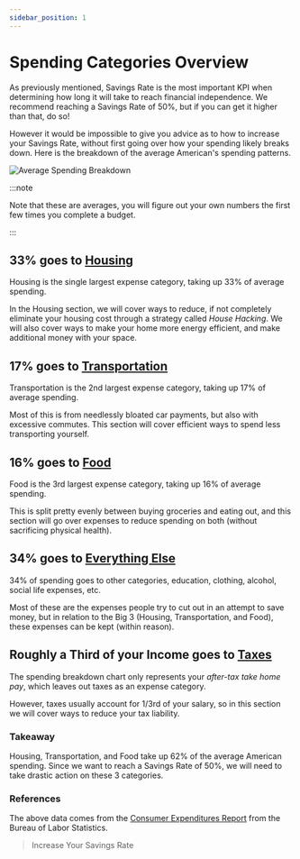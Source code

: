 ```yaml
---
sidebar_position: 1
---
```


# Spending Categories Overview

As previously mentioned, Savings Rate is the most important KPI when determining how long it will take to reach financial independence. We recommend reaching a Savings Rate of 50%, but if you can get it higher than that, do so!

However it would be impossible to give you advice as to how to increase your Savings Rate, without first going over how your spending likely breaks down. Here is the breakdown of the average American's spending patterns.

![Average Spending Breakdown](/img/spending-avg-breakdown.svg)

:::note 

Note that these are averages, you will figure out your own numbers the first few times you complete a budget.

:::

## 33% goes to [Housing](housing.md)

Housing is the single largest expense category, taking up 33% of average spending. 

In the Housing section, we will cover ways to reduce, if not completely eliminate your housing cost through a strategy called *House Hacking*. We will also cover ways to make your home more energy efficient, and make additional money with your space. 

## 17% goes to [Transportation](transportation.md)

Transportation is the 2nd largest expense category, taking up 17% of average spending. 

Most of this is from needlessly bloated car payments, but also with excessive commutes. This section will cover efficient ways to spend less transporting yourself. 

## 16% goes to [Food](food.md)

Food is the 3rd largest expense category, taking up 16% of average spending. 

This is split pretty evenly between buying groceries and eating out, and this section will go over expenses to reduce spending on both (without sacrificing physical health).

## 34% goes to [Everything Else](everything-else.md)

34% of spending goes to other categories, education, clothing, alcohol, social life expenses, etc. 

Most of these are the expenses people try to cut out in an attempt to save money, but in relation to the Big 3 (Housing, Transportation, and Food), these expenses can be kept (within reason).

## Roughly a Third of your Income goes to [Taxes](taxes.md)

The spending breakdown chart only represents your *after-tax take home pay*, which leaves out taxes as an expense category. 

However, taxes usually account for 1/3rd of your salary, so in this section we will cover ways to reduce your tax liability.

### Takeaway

Housing, Transportation, and Food take up 62% of the average American spending. Since we want to reach a Savings Rate of 50%, we will need to take drastic action on these 3 categories.

### References

The above data comes from the [Consumer Expenditures Report](https://www.bls.gov/opub/reports/consumer-expenditures/2020/pdf/home.pdf) from the Bureau of Labor Statistics.

>Increase Your Savings Rate